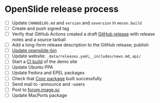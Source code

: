 # OpenSlide release process

- [ ] Update `CHANGELOG.md` and `version` and `soversion` in `meson.build`
- [ ] Create and push signed tag
- [ ] Verify that GitHub Actions created a draft [GitHub release](https://github.com/openslide/openslide/releases) with release notes and a source tarball
- [ ] Add a long-form release description to the GitHub release; publish
- [ ] [Update openslide-bin](https://github.com/openslide/openslide-bin/issues/new?labels=release&template=release.md)
- [ ] Update website: `_data/releases.yaml`, `_includes/news.md`, `api/`
- [ ] Start a [CI build](https://github.com/openslide/openslide.github.io/actions/workflows/retile.yml) of the demo site
- [ ] Update Ubuntu PPA
- [ ] Update Fedora and EPEL packages
- [ ] Check that [Copr package](https://copr.fedorainfracloud.org/coprs/g/openslide/openslide/builds/) built successfully
- [ ] Send mail to -announce and -users
- [ ] Post to [forum.image.sc](https://forum.image.sc/c/announcements/10)
- [ ] Update MacPorts package
